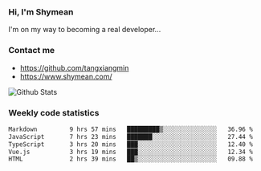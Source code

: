 ### Hi, I'm Shymean

I'm on my way to becoming a real developer...

### Contact me

- <https://github.com/tangxiangmin>
- <https://www.shymean.com/>

![Github Stats](https://github-readme-stats.vercel.app/api?username=tangxiangmin&show_icons=true&theme=dark)


###  Weekly code statistics

<!--START_SECTION:waka-->

```txt
Markdown         9 hrs 57 mins   █████████▒░░░░░░░░░░░░░░░   36.96 %
JavaScript       7 hrs 23 mins   ███████░░░░░░░░░░░░░░░░░░   27.44 %
TypeScript       3 hrs 20 mins   ███░░░░░░░░░░░░░░░░░░░░░░   12.40 %
Vue.js           3 hrs 19 mins   ███░░░░░░░░░░░░░░░░░░░░░░   12.34 %
HTML             2 hrs 39 mins   ██▒░░░░░░░░░░░░░░░░░░░░░░   09.88 %
```

<!--END_SECTION:waka-->